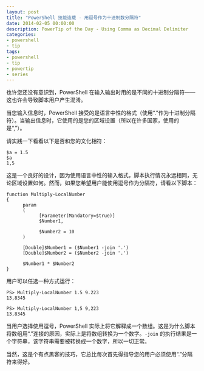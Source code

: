 ```yaml
---
layout: post
title: "PowerShell 技能连载 - 用逗号作为十进制数分隔符"
date: 2014-02-05 00:00:00
description: PowerTip of the Day - Using Comma as Decimal Delimiter
categories:
- powershell
- tip
tags:
- powershell
- tip
- powertip
- series
---
```

也许您还没有意识到，PowerShell 在输入输出时用的是不同的十进制分隔符——这也许会导致脚本用户产生混淆。

当您输入信息时，PowerShell 接受的是语言中性的格式（使用“.”作为十进制分隔符）。当输出信息时，它使用的是您的区域设置（所以在许多国家，使用的是“,”）。

请实践一下看看以下是否和您的文化相符：

	$a = 1.5
	$a
	1,5

这是一个良好的设计，因为使用语言中性的输入格式，脚本执行情况永远相同，无论区域设置如何。然而，如果您希望用户能使用逗号作为分隔符，请看以下脚本：

	function Multiply-LocalNumber
	{
	      param
	      (
	            [Parameter(Mandatory=$true)]
	            $Number1,
	
	            $Number2 = 10
	      )
	
	      [Double]$Number1 = ($Number1 -join '.')
	      [Double]$Number2 = ($Number2 -join '.')
	
	      $Number1 * $Number2
	}

用户可以任选一种方式运行：

	PS> Multiply-LocalNumber 1.5 9.223
	13,8345
	
	PS> Multiply-LocalNumber 1,5 9,223
	13,8345

当用户选择使用逗号，PowerShell 实际上将它解释成一个数组。这是为什么脚本将数组用“.”连接的原因，实际上是将数组转换为一个数字。`-join` 的执行结果是一个字符串，该字符串需要被转换成一个数字，所以一切正常。

当然，这是个有点黑客的技巧，它总比每次首先得指导您的用户必须使用“.”分隔符来得好。

<!--本文国际来源：[Using Comma as Decimal Delimiter](http://community.idera.com/powershell/powertips/b/tips/posts/using-comma-as-decimal-delimiter)-->
